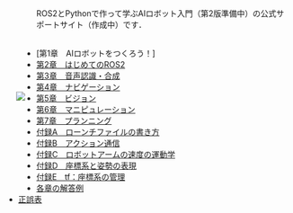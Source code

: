<img align="left" src="https://user-images.githubusercontent.com/6745835/182372813-df921abe-93af-4328-b58e-cd58d17e9506.jpg" hspace="20" vspace="150">
ROS2とPythonで作って学ぶAIロボット入門（第2版準備中）の公式サポートサイト（作成中）です．<br>  <br> 

- [第1章　AIロボットをつくろう！]
- [第2章　はじめてのROS2](https://github.com/AI-Robot-Book-Humble/chapter2)
- [第3章　音声認識・合成](https://github.com/AI-Robot-Book-Humble/chapter3)
- [第4章　ナビゲーション](https://github.com/AI-Robot-Book-Humble/chapter4)
- [第5章　ビジョン](https://github.com/AI-Robot-Book-Humble/chapter5)
- [第6章　マニピュレーション](https://github.com/AI-Robot-Book-Humble/chapter6)
- [第7章　プランニング](https://github.com/AI-Robot-Book-Humble/chapter7)
- [付録A　ローンチファイルの書き方](https://github.com/AI-Robot-Book-Humble/appendixA)
- [付録B　アクション通信](https://github.com/AI-Robot-Book-Humble/appendixB)
- [付録C　ロボットアームの速度の運動学](https://github.com/AI-Robot-Book-Humble/appendixC)
- [付録D　座標系と姿勢の表現](https://github.com/AI-Robot-Book-Humble/appendixD)
- [付録E　tf：座標系の管理](https://github.com/AI-Robot-Book-Humble/appendixE)
- [各章の解答例](https://github.com/AI-Robot-Book-Humble/answers)
- [正誤表](https://github.com/AI-Robot-Book-Humble/errata)
